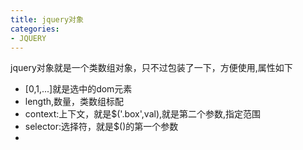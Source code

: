```yaml
---
title: jquery对象
categories: 
- JQUERY
---
```


jquery对象就是一个类数组对象，只不过包装了一下，方便使用,属性如下

- [0,1,...]就是选中的dom元素
- length,数量，类数组标配
- context:上下文，就是$('.box',val),就是第二个参数,指定范围
- selector:选择符，就是$()的第一个参数
- 
